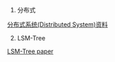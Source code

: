 1.  分布式

   [分布式系统(Distributed System)资料](https://github.com/ty4z2008/Qix/blob/master/ds.md)
   
2.  LSM-Tree

   [LSM-Tree paper](https://www.cs.umb.edu/~poneil/lsmtree.pdf)
